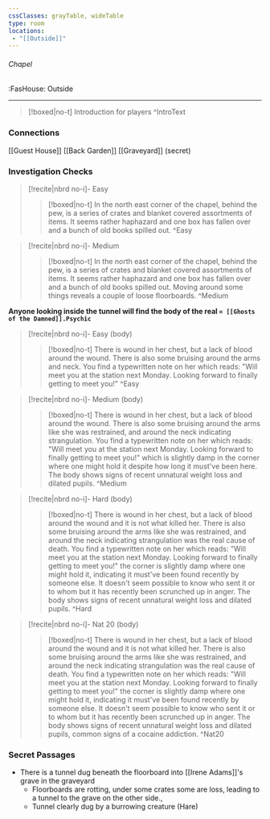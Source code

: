 ```yaml
---
cssClasses: grayTable, wideTable
type: room
locations:
 - "[[Outside]]"
---
```

###### Chapel
<span class="sub2">:FasHouse: Outside</span>

---

> [!boxed|no-t]
> Introduction for players
>^IntroText
	
### Connections
[[Guest House]]
[[Back Garden]]
[[Graveyard]] (secret)

### Investigation Checks

> [!recite|nbrd no-i]- Easy
> <br>
> 
>> [!boxed|no-t]
>> In the north east corner of the chapel, behind the pew, is a series of crates and blanket covered assortments of items. It seems rather haphazard and one box has fallen over and a bunch of old books spilled out.
>^Easy

> [!recite|nbrd no-i]- Medium
> <br>
> 
>> [!boxed|no-t]
>> In the north east corner of the chapel, behind the pew, is a series of crates and blanket covered assortments of items. It seems rather haphazard and one box has fallen over and a bunch of old books spilled out. Moving around some things reveals a couple of loose floorboards.
>^Medium

**Anyone looking inside the tunnel will find the body of the real `= [[Ghosts of the Damned]].Psychic`**

> [!recite|nbrd no-i]- Easy (body)
> <br>
> 
>> [!boxed|no-t]
>> There is wound in her chest, but a lack of blood around the wound. There is also some bruising around the arms and neck. You find a typewritten note on her which reads: "Will meet you at the station next Monday. Looking forward to finally getting to meet you!"
>^Easy

> [!recite|nbrd no-i]- Medium (body)
> <br>
> 
>> [!boxed|no-t]
>> There is wound in her chest, but a lack of blood around the wound. There is also some bruising around the arms like she was restrained, and around the neck indicating strangulation. You find a typewritten note on her which reads: "Will meet you at the station next Monday. Looking forward to finally getting to meet you!" which is slightly damp in the corner where one might hold it despite how long it must've been here. The body shows signs of recent unnatural weight loss and dilated pupils.
>^Medium

> [!recite|nbrd no-i]- Hard (body)
> <br>
> 
>> [!boxed|no-t]
>> There is wound in her chest, but a lack of blood around the wound and it is not what killed her. There is also some bruising around the arms like she was restrained, and around the neck indicating strangulation was the real cause of death. You find a typewritten note on her which reads: "Will meet you at the station next Monday. Looking forward to finally getting to meet you!" the corner is slightly damp where one might hold it, indicating it must've been found recently by someone else. It doesn't seem possible to know who sent it or to whom but it has recently been scrunched up in anger. The body shows signs of recent unnatural weight loss and dilated pupils.
>^Hard

> [!recite|nbrd no-i]- Nat 20 (body)
> <br>
> 
>> [!boxed|no-t]
>> There is wound in her chest, but a lack of blood around the wound and it is not what killed her. There is also some bruising around the arms like she was restrained, and around the neck indicating strangulation was the real cause of death. You find a typewritten note on her which reads: "Will meet you at the station next Monday. Looking forward to finally getting to meet you!" the corner is slightly damp where one might hold it, indicating it must've been found recently by someone else. It doesn't seem possible to know who sent it or to whom but it has recently been scrunched up in anger. The body shows signs of recent unnatural weight loss and dilated pupils, common signs of a cocaine addiction.
>^Nat20

### Secret Passages
- There is a tunnel dug beneath the floorboard into [[Irene Adams]]'s grave in the ⁠graveyard
    - Floorboards are rotting, under some crates some are loss, leading to a tunnel to the grave on the other side.,
    - Tunnel clearly dug by a burrowing creature (Hare)
